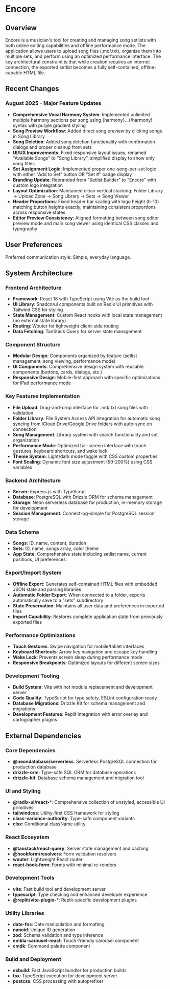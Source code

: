 # Encore

## Overview

Encore is a musician's tool for creating and managing song setlists with both online editing capabilities and offline performance mode. The application allows users to upload song files (.md/.txt), organize them into multiple sets, and perform using an optimized performance interface. The key architectural constraint is that while creation requires an internet connection, the exported setlist becomes a fully self-contained, offline-capable HTML file.

## Recent Changes

### August 2025 - Major Feature Updates
- **Comprehensive Vocal Harmony System**: Implemented unlimited multiple harmony sections per song using {harmony}...{/harmony} syntax with purple gradient styling
- **Song Preview Workflow**: Added direct song preview by clicking songs in Song Library
- **Song Deletion**: Added song deletion functionality with confirmation dialogs and proper cleanup from sets
- **UI/UX Improvements**: Fixed responsive layout issues, renamed "Available Songs" to "Song Library", simplified display to show only song titles
- **Set Assignment Logic**: Implemented proper one-song-per-set logic with either "Add to Set" button OR "Set #" badge display
- **Branding Update**: Rebranded from "Setlist Builder" to "Encore" with custom logo integration
- **Layout Optimization**: Maintained clean vertical stacking: Folder Library → Upload Zone → Song Library → Sets → Song Viewer
- **Header Proportions**: Fixed header bar scaling with logo height (h-10) matching button heights exactly, maintaining consistent proportions across responsive states
- **Editor Preview Consistency**: Aligned formatting between song editor preview mode and main song viewer using identical CSS classes and typography

## User Preferences

Preferred communication style: Simple, everyday language.

## System Architecture

### Frontend Architecture
- **Framework**: React 18 with TypeScript using Vite as the build tool
- **UI Library**: Shadcn/ui components built on Radix UI primitives with Tailwind CSS for styling
- **State Management**: Custom React hooks with local state management (no external state library)
- **Routing**: Wouter for lightweight client-side routing
- **Data Fetching**: TanStack Query for server state management

### Component Structure
- **Modular Design**: Components organized by feature (setlist management, song viewing, performance mode)
- **UI Components**: Comprehensive design system with reusable components (buttons, cards, dialogs, etc.)
- **Responsive Design**: Mobile-first approach with specific optimizations for iPad performance mode

### Key Features Implementation
- **File Upload**: Drag-and-drop interface for .md/.txt song files with validation
- **Folder Library**: File System Access API integration for automatic song syncing from iCloud Drive/Google Drive folders with auto-sync on connection
- **Song Management**: Library system with search functionality and set organization
- **Performance Mode**: Optimized full-screen interface with touch gestures, keyboard shortcuts, and wake lock
- **Theme System**: Light/dark mode toggle with CSS custom properties
- **Font Scaling**: Dynamic font size adjustment (50-200%) using CSS variables

### Backend Architecture
- **Server**: Express.js with TypeScript
- **Database**: PostgreSQL with Drizzle ORM for schema management
- **Storage**: Neon serverless database for production, in-memory storage for development
- **Session Management**: Connect-pg-simple for PostgreSQL session storage

### Data Schema
- **Songs**: ID, name, content, duration
- **Sets**: ID, name, songs array, color theme
- **App State**: Comprehensive state including setlist name, current positions, UI preferences

### Export/Import System
- **Offline Export**: Generates self-contained HTML files with embedded JSON state and parsing libraries
- **Automatic Folder Export**: When connected to a folder, exports automatically save to a "sets" subdirectory
- **State Preservation**: Maintains all user data and preferences in exported files
- **Import Capability**: Restores complete application state from previously exported files

### Performance Optimizations
- **Touch Gestures**: Swipe navigation for mobile/tablet interfaces
- **Keyboard Shortcuts**: Arrow key navigation and escape key handling
- **Wake Lock**: Prevents screen sleep during performance mode
- **Responsive Breakpoints**: Optimized layouts for different screen sizes

### Development Tooling
- **Build System**: Vite with hot module replacement and development server
- **Code Quality**: TypeScript for type safety, ESLint configuration ready
- **Database Migrations**: Drizzle Kit for schema management and migrations
- **Development Features**: Replit integration with error overlay and cartographer plugins

## External Dependencies

### Core Dependencies
- **@neondatabase/serverless**: Serverless PostgreSQL connection for production database
- **drizzle-orm**: Type-safe SQL ORM for database operations
- **drizzle-kit**: Database schema management and migration tool

### UI and Styling
- **@radix-ui/react-***: Comprehensive collection of unstyled, accessible UI primitives
- **tailwindcss**: Utility-first CSS framework for styling
- **class-variance-authority**: Type-safe component variants
- **clsx**: Conditional className utility

### React Ecosystem
- **@tanstack/react-query**: Server state management and caching
- **@hookform/resolvers**: Form validation resolvers
- **wouter**: Lightweight React router
- **react-hook-form**: Forms with minimal re-renders

### Development Tools
- **vite**: Fast build tool and development server
- **typescript**: Type checking and enhanced developer experience
- **@replit/vite-plugin-***: Replit-specific development plugins

### Utility Libraries
- **date-fns**: Date manipulation and formatting
- **nanoid**: Unique ID generation
- **zod**: Schema validation and type inference
- **embla-carousel-react**: Touch-friendly carousel component
- **cmdk**: Command palette component

### Build and Deployment
- **esbuild**: Fast JavaScript bundler for production builds
- **tsx**: TypeScript execution for development server
- **postcss**: CSS processing with autoprefixer